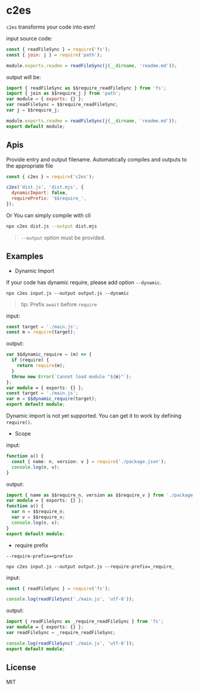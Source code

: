 # c2es

`c2es` transforms your code into esm!

input source code:

```js
const { readFileSync } = require('fs');
const { join: j } = require('path');

module.exports.readme = readFileSync(j(__dirname, 'readme.md'));
```

output will be:

```js
import { readFileSync as $$require_readFileSync } from 'fs';
import { join as $$require_j } from 'path';
var module = { exports: {} };
var readFileSync = $$require_readFileSync;
var j = $$require_j;

module.exports.readme = readFileSync(j(__dirname, 'readme.md'));
export default module;
```

## Apis

Provide entry and output filename. Automatically compiles and outputs to the appropriate file

```js
const { c2es } = require('c2es');

c2es('dist.js', 'dist.mjs', {
  dynamicImport: false,
  requirePrefix: '$$require_',
});
```

Or You can simply compile with cli

```bash
npx c2es dist.js --output dist.mjs
```

> `--output` option must be provided.

## Examples

- Dynamic Import

If your code has dynamic require, please add option `--dynamic`.

`npx c2es input.js --output output.js --dynamic`

> tip: Prefix `await` before `require`

input:

```ts
const target = './main.js';
const m = require(target);
```

output:

```ts
var $$dynamic_require = (m) => {
  if (require) {
    return require(m);
  }
  throw new Error(`Cannot load module "${m}"`);
};
var module = { exports: {} };
const target = './main.js';
var m = $$dynamic_require(target);
export default module;
```

Dynamic import is not yet supported. You can get it to work by defining `require()`.

- Scope

input:

```ts
function a() {
  const { name: n, version: v } = require('./package.json');
  console.log(n, v);
}
```

output:

```ts
import { name as $$require_n, version as $$require_v } from './package.json';
var module = { exports: {} };
function a() {
  var n = $$require_n;
  var v = $$require_v;
  console.log(n, v);
}
export default module;
```

- require prefix

`--require-prefix=<prefix>`

`npx c2es input.js --output output.js --require-prefix=_require_`

input:

```ts
const { readFileSync } = require('fs');

console.log(readFileSync('./main.js', 'utf-8'));
```

output:

```ts
import { readFileSync as _require_readFileSync } from 'fs';
var module = { exports: {} };
var readFileSync = _require_readFileSync;

console.log(readFileSync('./main.js', 'utf-8'));
export default module;
```

## License

MIT
